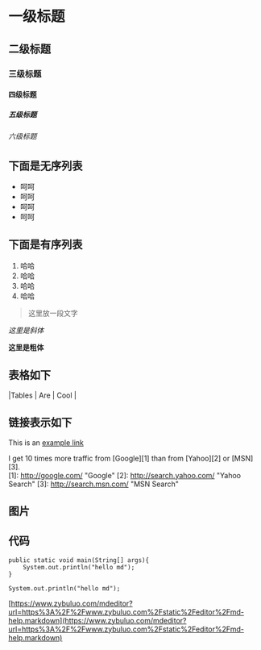 # 一级标题
## 二级标题
### 三级标题
#### 四级标题
##### 五级标题
###### 六级标题

## 下面是无序列表
* 呵呵
* 呵呵
* 呵呵
* 呵呵

## 下面是有序列表
1. 哈哈
2. 哈哈
3. 哈哈
4. 哈哈

> 这里放一段文字

*这里是斜体*

**这里是粗体**

## 表格如下

|Tables | Are | Cool |

## 链接表示如下
This is an [example link](http://example.com/)

I get 10 times more traffic from [Google][1] than from [Yahoo][2] or [MSN][3].  
[1]: http://google.com/        "Google" 
[2]: http://search.yahoo.com/  "Yahoo Search" 
[3]: http://search.msn.com/    "MSN Search"

## 图片

## 代码
	public static void main(String[] args){
		System.out.println("hello md");
	}

`
System.out.println("hello md");
`

[https://www.zybuluo.com/mdeditor?url=https%3A%2F%2Fwww.zybuluo.com%2Fstatic%2Feditor%2Fmd-help.markdown](https://www.zybuluo.com/mdeditor?url=https%3A%2F%2Fwww.zybuluo.com%2Fstatic%2Feditor%2Fmd-help.markdown)